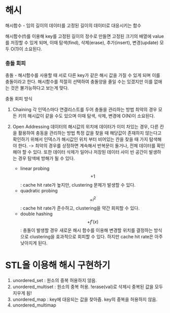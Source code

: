 # 해시

해시함수 - 임의 길이의 데이터를 고정된 길이의 데이터로 대응시키는 함수

해시함수(f)를 이용해 key를 고정된 길이의 정수로 만들면 고정된 크기의 배열에 value를 저장할 수 있게 되며,
이때 탐색(find), 삭제(erase), 추가(insert), 변경(update) 모두 O(1)이 소요된다.

### 충돌 회피
충돌 - 해시함수를 사용할 때 서로 다른 key가 같은 해시 값을 가질 수 있게 되며 이를 충돌이라고 한다.
해시함수를 적절히 선택하여 충돌양을 줄일 수는 있겠지만 이를 없애는 것은 불가능하다고 보는게 맞다.

충돌 회피 방식
1. Chaining
    각 인덱스마다 연결리스트를 두어 충돌을 관리하는 방법
    최악의 경우 모든 키의 해시값이 같을 수도 있으며 이때 탐색, 삭제, 변경에 O(N)이 소요된다.

2. Open Addressing
    데이터의 해시값의 위치에 데이터가 이미 차있는 경우, 다른 칸을 활용하여 충동을 관리하는 방법
    특정 값을 찾을 때 해당값이 존재하지 않는다고 확인하기 위해서 인덱스가 해시값인 위치 부터 비어있는 칸을 찾을 때 가지 탐색해야 한다. -> 최악의 경우를 상정하면 계속해서 반복문이 돌거나, 전체 데이터를 확인해야 할 수 있다. 또한 데이터 삭제가 일어나 저장된 데이터 사이 빈 공간이 발생하는 경우 탐색에 방해가 될 수 있다. 

    * linear probing $$+1$$ : cache hit rate가 높지만, clustering 문제가 발생할 수 있다.
    * quadratic probing $$+i^2$$ : cache hit rate가 준수하고, clustering을 약간 회피할 수 있다.
    * double hashing $$+f'(x)$$: 충돌이 발생할 경우 새로운 해시 함수를 이용해 변경할 위치를 결정하는 방식으로 clustering을 효과적으로 회피할 수 있다. 하지만 cache hit rate은 아주 낮아지게 된다.

# STL을 이용해 해시 구현하기
1. unordered_set : 원소의 중복 허용하지 않음.
2. unordered_multiset : 원소의 중복 허용. !erase(val)로 삭제시 중복된 값을 모두 지우게 됨!
3. unordered_map : key에 대응되는 값을 찾아줌. key의 중복을 허용하지 않음.
4. unordered_multimap